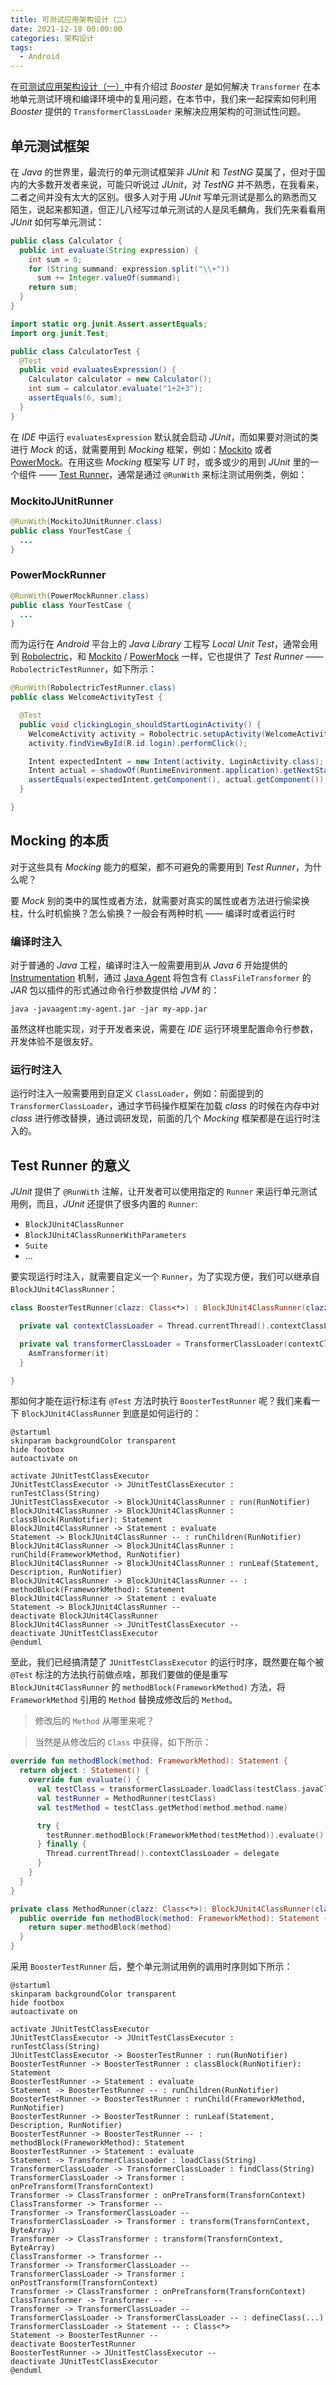 ```yaml
---
title: 可测试应用架构设计（二）
date: 2021-12-18 00:00:00
categories: 架构设计
tags:
  - Android
---
```


在[可测试应用架构设计（一）](/2021/11/23/testable-app-architecture-design-1/)中有介绍过 *Booster* 是如何解决 `Transformer` 在本地单元测试环境和编译环境中的复用问题，在本节中，我们来一起探索如何利用 *Booster* 提供的 `TransformerClassLoader` 来解决应用架构的可测试性问题。

## 单元测试框架

在 *Java* 的世界里，最流行的单元测试框架非 *JUnit* 和 *TestNG* 莫属了，但对于国内的大多数开发者来说，可能只听说过 *JUnit*，对 *TestNG* 并不熟悉，在我看来，二者之间并没有太大的区别。很多人对于用 *JUnit* 写单元测试是那么的熟悉而又陌生，说起来都知道，但正儿八经写过单元测试的人是凤毛麟角，我们先来看看用 *JUnit* 如何写单元测试：

```java
public class Calculator {
  public int evaluate(String expression) {
    int sum = 0;
    for (String summand: expression.split("\\+"))
      sum += Integer.valueOf(summand);
    return sum;
  }
}
```

```java
import static org.junit.Assert.assertEquals;
import org.junit.Test;

public class CalculatorTest {
  @Test
  public void evaluatesExpression() {
    Calculator calculator = new Calculator();
    int sum = calculator.evaluate("1+2+3");
    assertEquals(6, sum);
  }
}
```

在 *IDE* 中运行 `evaluatesExpression` 默认就会启动 *JUnit*，而如果要对测试的类进行 *Mock* 的话，就需要用到 *Mocking* 框架，例如：[Mockito](http://mockito.org/) 或者 [PowerMock](http://www.powermock.org/)。在用这些 *Mocking* 框架写 *UT* 时，或多或少的用到 *JUnit* 里的一个组件 —— [Test Runner](https://junit.org/junit4/javadoc/4.13/src-html/org/junit/runner/Runner.html)，通常是通过 `@RunWith` 来标注测试用例类，例如：

### MockitoJUnitRunner

```java
@RunWith(MockitoJUnitRunner.class)
public class YourTestCase {
  ...
}
```

### PowerMockRunner

```java
@RunWith(PowerMockRunner.class)
public class YourTestCase {
  ...
}
```

而为运行在 *Android* 平台上的 *Java Library* 工程写 *Local Unit Test*，通常会用到 [Robolectric](http://robolectric.org/)，和 [Mockito](http://mockito.org/) / [PowerMock](http://www.powermock.org/) 一样，它也提供了 *Test Runner* —— `RobolectricTestRunner`，如下所示：

```java
@RunWith(RobolectricTestRunner.class)
public class WelcomeActivityTest {

  @Test
  public void clickingLogin_shouldStartLoginActivity() {
    WelcomeActivity activity = Robolectric.setupActivity(WelcomeActivity.class);
    activity.findViewById(R.id.login).performClick();

    Intent expectedIntent = new Intent(activity, LoginActivity.class);
    Intent actual = shadowOf(RuntimeEnvironment.application).getNextStartedActivity();
    assertEquals(expectedIntent.getComponent(), actual.getComponent());
  }

}
```

## Mocking 的本质

对于这些具有 *Mocking* 能力的框架，都不可避免的需要用到 *Test Runner*，为什么呢？

要 *Mock* 别的类中的属性或者方法，就需要对真实的属性或者方法进行偷梁换柱，什么时机偷换？怎么偷换？一般会有两种时机 —— 编译时或者运行时

### 编译时注入

对于普通的 *Java* 工程，编译时注入一般需要用到从 *Java 6* 开始提供的 [Instrumentation](https://docs.oracle.com/javase/6/docs/technotes/guides/instrumentation/index.html) 机制，通过 [Java Agent](https://docs.oracle.com/javase/9/docs/api/java/lang/instrument/package-summary.html) 将包含有 `ClassFileTransformer` 的 *JAR* 包以插件的形式通过命令行参数提供给 *JVM* 的：

```
java -javaagent:my-agent.jar -jar my-app.jar
```

虽然这样也能实现，对于开发者来说，需要在 *IDE* 运行环境里配置命令行参数，开发体验不是很友好。

### 运行时注入

运行时注入一般需要用到自定义 `ClassLoader`，例如：前面提到的 `TransformerClassLoader`，通过字节码操作框架在加载 *class* 的时候在内存中对 *class* 进行修改替换，通过调研发现，前面的几个 *Mocking* 框架都是在运行时注入的。

## Test Runner 的意义

*JUnit* 提供了 `@RunWith` 注解，让开发者可以使用指定的 `Runner` 来运行单元测试用例，而且，*JUnit* 还提供了很多内置的 `Runner`:

* `BlockJUnit4ClassRunner`
* `BlockJUnit4ClassRunnerWithParameters`
* `Suite`
* ...

要实现运行时注入，就需要自定义一个 `Runner`，为了实现方便，我们可以继承自 `BlockJUnit4ClassRunner`：

```kotlin
class BoosterTestRunner(clazz: Class<*>) : BlockJUnit4ClassRunner(clazz) {

  private val contextClassLoader = Thread.currentThread().contextClassLoader as URLClassLoader

  private val transformerClassLoader = TransformerClassLoader(contextClassLoader) {
    AsmTransformer(it)
  }

}
```

那如何才能在运行标注有 `@Test` 方法时执行 `BoosterTestRunner` 呢？我们来看一下 `BlockJUnit4ClassRunner` 到底是如何运行的：

```plantuml
@startuml
skinparam backgroundColor transparent
hide footbox
autoactivate on

activate JUnitTestClassExecutor
JUnitTestClassExecutor -> JUnitTestClassExecutor : runTestClass(String)
JUnitTestClassExecutor -> BlockJUnit4ClassRunner : run(RunNotifier)
BlockJUnit4ClassRunner -> BlockJUnit4ClassRunner : classBlock(RunNotifier): Statement
BlockJUnit4ClassRunner -> Statement : evaluate
Statement -> BlockJUnit4ClassRunner -- : runChildren(RunNotifier)
BlockJUnit4ClassRunner -> BlockJUnit4ClassRunner : runChild(FrameworkMethod, RunNotifier)
BlockJUnit4ClassRunner -> BlockJUnit4ClassRunner : runLeaf(Statement, Description, RunNotifier)
BlockJUnit4ClassRunner -> BlockJUnit4ClassRunner -- : methodBlock(FrameworkMethod): Statement
BlockJUnit4ClassRunner -> Statement : evaluate
Statement -> BlockJUnit4ClassRunner --
deactivate BlockJUnit4ClassRunner
BlockJUnit4ClassRunner -> JUnitTestClassExecutor --
deactivate JUnitTestClassExecutor
@enduml
```

至此，我们已经搞清楚了 `JUnitTestClassExecutor` 的运行时序，既然要在每个被 `@Test` 标注的方法执行前做点啥，那我们要做的便是重写 `BlockJUnit4ClassRunner` 的  `methodBlock(FrameworkMethod)` 方法，将 `FrameworkMethod` 引用的 `Method` 替换成修改后的 `Method`。

> 修改后的 `Method` 从哪里来呢？

> 当然是从修改后的 `Class` 中获得，如下所示：

```kotlin
override fun methodBlock(method: FrameworkMethod): Statement {
  return object : Statement() {
    override fun evaluate() {
      val testClass = transformerClassLoader.loadClass(testClass.javaClass.name)
      val testRunner = MethodRunner(testClass)
      val testMethod = testClass.getMethod(method.method.name)

      try {
        testRunner.methodBlock(FrameworkMethod(testMethod)).evaluate()
      } finally {
        Thread.currentThread().contextClassLoader = delegate
      }
    }
  }
}

private class MethodRunner(clazz: Class<*>): BlockJUnit4ClassRunner(clazz) {
  public override fun methodBlock(method: FrameworkMethod): Statement {
    return super.methodBlock(method)
  }
}
```

采用 `BoosterTestRunner` 后，整个单元测试用例的调用时序则如下所示：


```plantuml
@startuml
skinparam backgroundColor transparent
hide footbox
autoactivate on

activate JUnitTestClassExecutor
JUnitTestClassExecutor -> JUnitTestClassExecutor : runTestClass(String)
JUnitTestClassExecutor -> BoosterTestRunner : run(RunNotifier)
BoosterTestRunner -> BoosterTestRunner : classBlock(RunNotifier): Statement
BoosterTestRunner -> Statement : evaluate
Statement -> BoosterTestRunner -- : runChildren(RunNotifier)
BoosterTestRunner -> BoosterTestRunner : runChild(FrameworkMethod, RunNotifier)
BoosterTestRunner -> BoosterTestRunner : runLeaf(Statement, Description, RunNotifier)
BoosterTestRunner -> BoosterTestRunner -- : methodBlock(FrameworkMethod): Statement
BoosterTestRunner -> Statement : evaluate
Statement -> TransformerClassLoader : loadClass(String)
TransformerClassLoader -> TransformerClassLoader : findClass(String)
TransformerClassLoader -> Transformer : onPreTransform(TransfornContext)
Transformer -> ClassTransformer : onPreTransform(TransfornContext)
ClassTransformer -> Transformer --
Transformer -> TransformerClassLoader --
TransformerClassLoader -> Transformer : transform(TransfornContext, ByteArray)
Transformer -> ClassTransformer : transform(TransfornContext, ByteArray)
ClassTransformer -> Transformer --
Transformer -> TransformerClassLoader --
TransformerClassLoader -> Transformer : onPostTransform(TransfornContext)
Transformer -> ClassTransformer : onPreTransform(TransfornContext)
ClassTransformer -> Transformer --
Transformer -> TransformerClassLoader --
TransformerClassLoader -> TransformerClassLoader -- : defineClass(...)
TransformerClassLoader -> Statement -- : Class<*>
Statement -> BoosterTestRunner --
deactivate BoosterTestRunner
BoosterTestRunner -> JUnitTestClassExecutor --
deactivate JUnitTestClassExecutor
@enduml
```